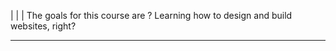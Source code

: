  

|
|
|
The goals for this course are ?
    Learning how to design and build websites, right?  
    
---------------------
